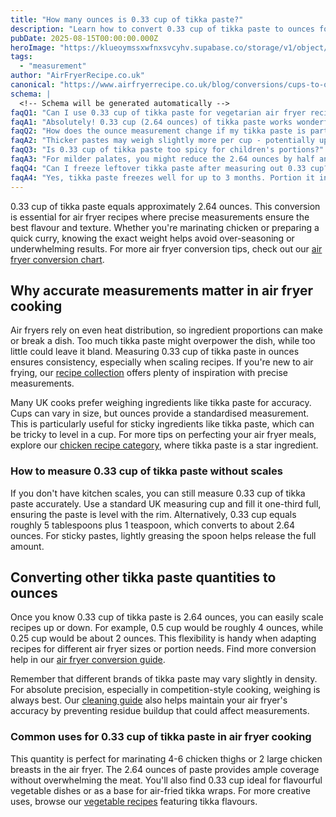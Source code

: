```yaml
---
title: "How many ounces is 0.33 cup of tikka paste?"
description: "Learn how to convert 0.33 cup of tikka paste to ounces for perfect air fryer recipes. Get accurate measurements in seconds!"
pubDate: 2025-08-15T00:00:00.000Z
heroImage: "https://klueoymssxwfnxsvcyhv.supabase.co/storage/v1/object/public/Shmucket/how-many-ounces-is-0-33-cup-tikka-paste.webp"
tags:
  - "measurement"
author: "AirFryerRecipe.co.uk"
canonical: "https://www.airfryerrecipe.co.uk/blog/conversions/cups-to-ounces/how-many-ounces-is-0-33-cup-tikka-paste"
schema: |
  <!-- Schema will be generated automatically -->
faqQ1: "Can I use 0.33 cup of tikka paste for vegetarian air fryer recipes?"
faqA1: "Absolutely! 0.33 cup (2.64 ounces) of tikka paste works wonderfully with vegetables, paneer, or tofu in the air fryer. The quantity provides robust flavour without overpowering more delicate ingredients. Just adjust cooking times as plant-based foods often cook faster than meat."
faqQ2: "How does the ounce measurement change if my tikka paste is particularly thick?"
faqA2: "Thicker pastes may weigh slightly more per cup - potentially up to 3 ounces for 0.33 cup. If your paste is very dense, it's best to weigh it for accuracy. Pressing the paste firmly into the measuring cup can help standardise the amount when scales aren't available."
faqQ3: "Is 0.33 cup of tikka paste too spicy for children's portions?"
faqA3: "For milder palates, you might reduce the 2.64 ounces by half and mix with yogurt. Most commercial tikka pastes are moderately spiced, but brands vary. Always check heat levels on the jar and consider doing a small test batch in your air fryer first."
faqQ4: "Can I freeze leftover tikka paste after measuring out 0.33 cup?"
faqA4: "Yes, tikka paste freezes well for up to 3 months. Portion it in ice cube trays (about 0.5 ounces per cube) for easy future use. Thaw overnight in the fridge before your next air fryer cooking session. This prevents waste and saves prep time."
---
```

<p>0.33 cup of tikka paste equals approximately 2.64 ounces. This conversion is essential for air fryer recipes where precise measurements ensure the best flavour and texture. Whether you're marinating chicken or preparing a quick curry, knowing the exact weight helps avoid over-seasoning or underwhelming results. For more air fryer conversion tips, check out our <a href=https://www.airfryerrecipe.co.uk/air-fryer-conversion-chart>air fryer conversion chart</a>.</p>

<h2>Why accurate measurements matter in air fryer cooking</h2>  
<p>Air fryers rely on even heat distribution, so ingredient proportions can make or break a dish. Too much tikka paste might overpower the dish, while too little could leave it bland. Measuring 0.33 cup of tikka paste in ounces ensures consistency, especially when scaling recipes. If you're new to air frying, our <a href=https://www.airfryerrecipe.co.uk/recipes>recipe collection</a> offers plenty of inspiration with precise measurements.</p>  
<p>Many UK cooks prefer weighing ingredients like tikka paste for accuracy. Cups can vary in size, but ounces provide a standardised measurement. This is particularly useful for sticky ingredients like tikka paste, which can be tricky to level in a cup. For more tips on perfecting your air fryer meals, explore our <a href=https://www.airfryerrecipe.co.uk/recipe-category/chicken>chicken recipe category</a>, where tikka paste is a star ingredient.</p>

<h3>How to measure 0.33 cup of tikka paste without scales</h3>  
<p>If you don't have kitchen scales, you can still measure 0.33 cup of tikka paste accurately. Use a standard UK measuring cup and fill it one-third full, ensuring the paste is level with the rim. Alternatively, 0.33 cup equals roughly 5 tablespoons plus 1 teaspoon, which converts to about 2.64 ounces. For sticky pastes, lightly greasing the spoon helps release the full amount.</p>

<h2>Converting other tikka paste quantities to ounces</h2>  
<p>Once you know 0.33 cup of tikka paste is 2.64 ounces, you can easily scale recipes up or down. For example, 0.5 cup would be roughly 4 ounces, while 0.25 cup would be about 2 ounces. This flexibility is handy when adapting recipes for different air fryer sizes or portion needs. Find more conversion help in our <a href=https://www.airfryerrecipe.co.uk/air-fryer-conversion-chart>air fryer conversion guide</a>.</p>  
<p>Remember that different brands of tikka paste may vary slightly in density. For absolute precision, especially in competition-style cooking, weighing is always best. Our <a href=https://www.airfryerrecipe.co.uk/air-fryer-cleaner>cleaning guide</a> also helps maintain your air fryer's accuracy by preventing residue buildup that could affect measurements.</p>

<h3>Common uses for 0.33 cup of tikka paste in air fryer cooking</h3>  
<p>This quantity is perfect for marinating 4-6 chicken thighs or 2 large chicken breasts in the air fryer. The 2.64 ounces of paste provides ample coverage without overwhelming the meat. You'll also find 0.33 cup ideal for flavourful vegetable dishes or as a base for air-fried tikka wraps. For more creative uses, browse our <a href=https://www.airfryerrecipe.co.uk/recipe-category/vegetables>vegetable recipes</a> featuring tikka flavours.</p>
